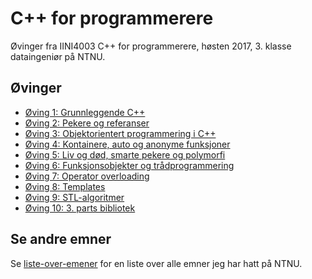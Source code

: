 # C++ for programmerere
Øvinger fra IINI4003 C++ for programmerere, høsten 2017, 3. klasse dataingeniør på NTNU.

## Øvinger
- [Øving 1: Grunnleggende C++](Øving%201)
- [Øving 2: Pekere og referanser](Øving%202)
- [Øving 3: Objektorientert programmering i C++](Øving%203)
- [Øving 4: Kontainere, auto og anonyme funksjoner](Øving%204)
- [Øving 5: Liv og død, smarte pekere og polymorfi](Øving%205)
- [Øving 6: Funksjonsobjekter og trådprogrammering](Øving%206)
- [Øving 7: Operator overloading](Øving%207)
- [Øving 8: Templates]()
- [Øving 9: STL-algoritmer]()
- [Øving 10: 3. parts bibliotek]()

## Se andre emner
Se [liste-over-emener](https://github.com/Knutakir/liste-over-emner) for en liste over alle emner jeg har hatt på NTNU.
